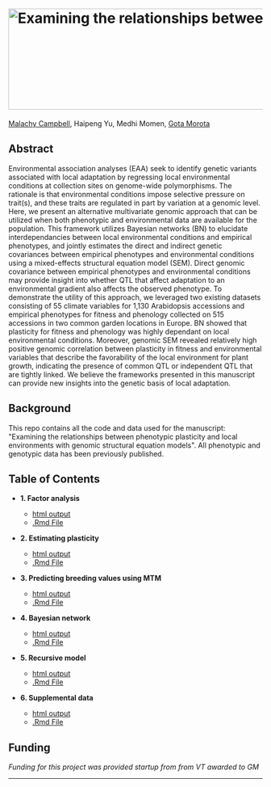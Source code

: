 <h1 align="center">
  <img alt=" Examining the relationships between phenotypic plasticity and local environments with genomic structural equation models" width = "1711.846" height = "200" src = Title.svg>
</h1>

[Malachy Campbell](https://malachycampbell.github.io/), Haipeng Yu, Medhi Momen, [Gota Morota](http://morotalab.org/)

## Abstract
Environmental association analyses (EAA) seek to identify genetic variants associated with local adaptation by regressing local environmental conditions at collection sites on genome-wide polymorphisms. The rationale is that environmental conditions impose selective pressure on trait(s), and these traits are regulated in part by variation at a genomic level. Here, we present an alternative multivariate genomic approach that can be utilized when both phenotypic and environmental data are available for the population. This framework utilizes Bayesian networks (BN) to elucidate interdependancies between local environmental conditions and empirical phenotypes, and jointly estimates the direct and indirect genetic covariances between empirical phenotypes and environmental conditions using a mixed-effects structural equation model (SEM). Direct genomic covariance between empirical phenotypes and environmental conditions may provide insight into whether QTL that affect adaptation to an environmental gradient also affects the observed phenotype. To demonstrate the utility of this approach, we leveraged two existing datasets consisting of 55 climate variables for 1,130 Arabidopsis accessions and empirical phenotypes for fitness and phenology collected on 515 accessions in two common garden locations in Europe. BN showed that plasticity for fitness and phenology was highly dependant on local environmental conditions. Moreover, genomic SEM revealed relatively high positive genomic correlation between plasticity in fitness and environmental variables that describe the favorability of the local environment for plant growth, indicating the presence of common QTL or independent QTL that are tightly linked. We believe the frameworks presented in this manuscript can provide new insights into the genetic basis of local adaptation.

## Background
This repo contains all the code and data used for the manuscript: "Examining the relationships between phenotypic plasticity and local environments with genomic structural equation models". All phenotypic and genotypic data has been previously published.

## Table of Contents 
* **1. Factor analysis**
  - [html output](https://rawgit.com/malachycampbell/ArabidopsisEFA/tree/master/htmlMarkdown/EFA.CFA.html)
  - [.Rmd File](https://rawgit.com/malachycampbell/ArabidopsisEFA/tree/master/Rmarkdown/EFA.CFA.Rmd)
  
* **2. Estimating plasticity**
  - [html output](https://rawgit.com/malachycampbell/ArabidopsisEFA/tree/master/htmlMarkdown/FW.html)
  - [.Rmd File](https://rawgit.com/malachycampbell/ArabidopsisEFA/tree/master/Rmarkdown/FW.Rmd)
  
* **3. Predicting breeding values using MTM**
  - [html output](https://rawgit.com/malachycampbell/ArabidopsisEFA/tree/master/htmlMarkdown/MTM.html)
  - [.Rmd File](https://rawgit.com/malachycampbell/ArabidopsisEFA/tree/master/Rmarkdown/MTM.Rmd)
  
* **4. Bayesian network**
  - [html output](https://rawgit.com/malachycampbell/ArabidopsisEFA/tree/master/htmlMarkdown/BayesianNetwork.html)
  - [.Rmd File](https://rawgit.com/malachycampbell/ArabidopsisEFA/tree/master/Rmarkdown/BayesianNetwork.Rmd)
 
* **5. Recursive model**
  - [html output](https://rawgit.com/malachycampbell/ArabidopsisEFA/tree/master/htmlMarkdown/RecursiveModel.html)
  - [.Rmd File](https://rawgit.com/malachycampbell/ArabidopsisEFA/tree/master/Rmarkdown/RecursiveModel.Rmd)
  
* **6. Supplemental data**
  - [html output](https://rawgit.com/malachycampbell/ArabidopsisEFA/tree/master/htmlMarkdown/SupplementalData.html)
  - [.Rmd File](https://rawgit.com/malachycampbell/ArabidopsisEFA/tree/master/Rmarkdown/SupplementalData.Rmd)
 
  
 ## Funding
*Funding for this project was provided startup from from VT awarded to GM*

---
